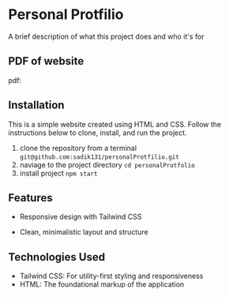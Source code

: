 
# Personal Protfilio

A brief description of what this project does and who it's for


## PDF of website

pdf:
## Installation

This is a simple website created using HTML and CSS. Follow the instructions below to clone, install, and run the project.

 1. clone the repository from a terminal `git@github.com:sadik131/personalProtfilio.git`
 2. naviage to the project directory  `cd personalProtfolio`
 3. install project `npm start`

## Features

* Responsive design with Tailwind CSS

* Clean, minimalistic layout and structure

## Technologies Used

* Tailwind CSS: For utility-first styling and responsiveness
* HTML: The foundational markup of the application
